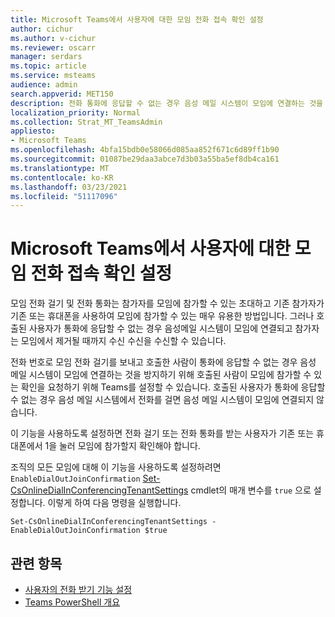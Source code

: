 ```yaml
---
title: Microsoft Teams에서 사용자에 대한 모임 전화 접속 확인 설정
author: cichur
ms.author: v-cichur
ms.reviewer: oscarr
manager: serdars
ms.topic: article
ms.service: msteams
audience: admin
search.appverid: MET150
description: 전화 통화에 응답할 수 없는 경우 음성 메일 시스템이 모임에 연결하는 것을 방지하기 위해 전화 접속 확인을 요청하기 위해 Teams를 설정하는 방법을 알아보습니다.
localization_priority: Normal
ms.collection: Strat_MT_TeamsAdmin
appliesto:
- Microsoft Teams
ms.openlocfilehash: 4bfa15bdb0e58066d085aa852f671c6d89ff1b90
ms.sourcegitcommit: 01087be29daa3abce7d3b03a55ba5ef8db4ca161
ms.translationtype: MT
ms.contentlocale: ko-KR
ms.lasthandoff: 03/23/2021
ms.locfileid: "51117096"
---
```

# <a name="set-up-meeting-dial-out-confirmation-for-your-users-in-microsoft-teams"></a>Microsoft Teams에서 사용자에 대한 모임 전화 접속 확인 설정

모임 전화 걸기 및 전화 통화는 참가자를 모임에 참가할 수 있는 초대하고 기존 참가자가 기존 또는 휴대폰을 사용하여 모임에 참가할 수 있는 매우 유용한 방법입니다. 그러나 호출된 사용자가 통화에 응답할 수 없는 경우 음성메일 시스템이 모임에 연결되고 참가자는 모임에서 제거될 때까지 수신 수신을 수신할 수 있습니다.

전화 번호로 모임 전화 걸기를 보내고 호출한 사람이 통화에 응답할 수 없는 경우 음성 메일 시스템이 모임에 연결하는 것을 방지하기 위해 호출된 사람이 모임에 참가할 수 있는 확인을 요청하기 위해 Teams를 설정할 수 있습니다. 호출된 사용자가 통화에 응답할 수 없는 경우 음성 메일 시스템에서 전화를 걸면 음성 메일 시스템이 모임에 연결되지 않습니다.

이 기능을 사용하도록 설정하면 전화 걸기 또는 전화 통화를 받는 사용자가 기존 또는 휴대폰에서 1을 눌러 모임에 참가할지 확인해야 합니다.

조직의 모든 모임에 대해 이 기능을 사용하도록 설정하려면 ```EnableDialOutJoinConfirmation``` [Set-CsOnlineDialInConferencingTenantSettings](/powershell/module/skype/set-csonlinedialinconferencingtenantsettings?view=skype-ps) cmdlet의 매개 변수를 ```true``` 으로 설정합니다. 이렇게 하여 다음 명령을 실행합니다.

```
Set-CsOnlineDialInConferencingTenantSettings -EnableDialOutJoinConfirmation $true
```

## <a name="related-topics"></a>관련 항목

- [사용자의 전화 받기 기능 설정](set-up-the-call-me-feature-for-your-users.md)
- [Teams PowerShell 개요](teams-powershell-overview.md)